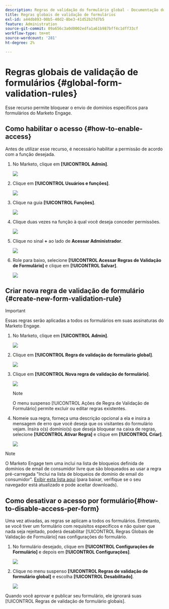 ```yaml
---
description: Regras de validação do formulário global - Documentação do Marketo - Documentação do produto
title: Regras globais de validação de formulários
exl-id: a44db893-00b5-40d2-8be3-41d52b2fd7b5
feature: Administration
source-git-commit: 09a656c3a0d0002edfa1a61b987bff4c1dff33cf
workflow-type: tm+mt
source-wordcount: '281'
ht-degree: 2%

---
```


# Regras globais de validação de formulários {#global-form-validation-rules}

Esse recurso permite bloquear o envio de domínios específicos para formulários do Marketo Engage.

## Como habilitar o acesso {#how-to-enable-access}

Antes de utilizar esse recurso, é necessário habilitar a permissão de acordo com a função desejada.

1. No Marketo, clique em **[!UICONTROL Admin]**.

   ![](assets/global-form-validation-rules-1.png)

1. Clique em **[!UICONTROL Usuários e funções]**.

   ![](assets/global-form-validation-rules-2.png)

1. Clique na guia **[!UICONTROL Funções]**.

   ![](assets/global-form-validation-rules-3.png)

1. Clique duas vezes na função à qual você deseja conceder permissões.

   ![](assets/global-form-validation-rules-4.png)

1. Clique no sinal **+** ao lado de **Acessar Administrador**.

   ![](assets/global-form-validation-rules-5.png)

1. Role para baixo, selecione **[!UICONTROL Acessar Regras de Validação de Formulário]** e clique em **[!UICONTROL Salvar]**.

   ![](assets/global-form-validation-rules-6.png)

## Criar nova regra de validação de formulário {#create-new-form-validation-rule}

>[!IMPORTANT]
>
>Essas regras serão aplicadas a todos os formulários em suas assinaturas do Marketo Engage.

1. No Marketo, clique em **[!UICONTROL Admin]**.

   ![](assets/global-form-validation-rules-7.png)

1. Clique em **[!UICONTROL Regra de validação de formulário global]**.

   ![](assets/global-form-validation-rules-8.png)

1. Clique em **[!UICONTROL Nova regra de validação de formulário]**.

   ![](assets/global-form-validation-rules-9.png)

   >[!NOTE]
   >
   >O menu suspenso [!UICONTROL Ações de Regra de Validação de Formulário] permite excluir ou editar regras existentes.

1. Nomeie sua regra, forneça uma descrição opcional a ela e insira a mensagem de erro que você deseja que os visitantes do formulário vejam. Insira o(s) domínio(s) que deseja bloquear na caixa de regras, selecione **[!UICONTROL Ativar Regra]** e clique em **[!UICONTROL Criar]**.

   ![](assets/global-form-validation-rules-10.png)

>[!NOTE]
>
>O Marketo Engage tem uma inclui na lista de bloqueios definida de domínios de email de consumidor livre que são bloqueados ao usar a regra pré-carregada &quot;Inclui na lista de bloqueios de domínio de email do consumidor&quot;. [Exibir esta lista aqui](/help/marketo/product-docs/administration/settings/assets/freemaildomains.csv) (para baixar, verifique se o seu navegador está atualizado e pode aceitar downloads).

## Como desativar o acesso por formulário{#how-to-disable-access-per-form}

Uma vez ativadas, as regras se aplicam a todos os formulários. Entretanto, se você tiver um formulário com requisitos específicos e não quiser que nada seja rejeitado, poderá desabilitar [!UICONTROL Regras Globais de Validação de Formulário] nas configurações do formulário.

1. No formulário desejado, clique em **[!UICONTROL Configurações de Formulário]** e depois em **[!UICONTROL Configurações]**.

   ![](assets/global-form-validation-rules-11.png)

1. Clique no menu suspenso **[!UICONTROL Regras de validação de formulário global]** e escolha **[!UICONTROL Desabilitado]**.

   ![](assets/global-form-validation-rules-12.png)

Quando você aprovar e publicar seu formulário, ele ignorará suas [!UICONTROL Regras de validação de formulário globais].

